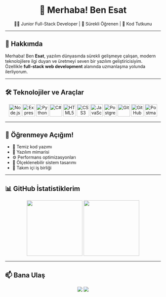 <h1 align="center">👋 Merhaba! Ben Esat</h1>

<p align="center">
  🧑‍💻 Junior Full-Stack Developer | 🌱 Sürekli Öğrenen | 🚀 Kod Tutkunu
</p>

---

## 🧠 Hakkımda

Merhaba! Ben **Esat**, yazılım dünyasında sürekli gelişmeye çalışan, modern teknolojilere ilgi duyan ve üretmeyi seven bir yazılım geliştiricisiyim. Özellikle **full-stack web development** alanında uzmanlaşma yolunda ilerliyorum.

---

## 🛠️ Teknolojiler ve Araçlar

<p align="center">
  <!-- Backend -->
  <img src="https://cdn.jsdelivr.net/gh/devicons/devicon/icons/nodejs/nodejs-original.svg" height="40" alt="Node.js" title="Node.js"/>
  <img src="https://cdn.jsdelivr.net/gh/devicons/devicon/icons/express/express-original.svg" height="40" alt="Express.js" title="Express.js"/>
  <img src="https://cdn.jsdelivr.net/gh/devicons/devicon/icons/python/python-original.svg" height="40" alt="Python" title="Python"/>
  <img src="https://cdn.jsdelivr.net/gh/devicons/devicon/icons/csharp/csharp-original.svg" height="40" alt="C#" title="C#"/>

  <!-- Frontend -->
  <img src="https://cdn.jsdelivr.net/gh/devicons/devicon/icons/html5/html5-original.svg" height="40" alt="HTML5" title="HTML5"/>
  <img src="https://cdn.jsdelivr.net/gh/devicons/devicon/icons/css3/css3-original.svg" height="40" alt="CSS3" title="CSS3"/>
  <img src="https://cdn.jsdelivr.net/gh/devicons/devicon/icons/javascript/javascript-original.svg" height="40" alt="JavaScript" title="JavaScript"/>

  <!-- Database -->
  <img src="https://cdn.jsdelivr.net/gh/devicons/devicon/icons/postgresql/postgresql-original.svg" height="40" alt="PostgreSQL" title="PostgreSQL"/>

  <!-- Tools -->
  <img src="https://cdn.jsdelivr.net/gh/devicons/devicon/icons/git/git-original.svg" height="40" alt="Git" title="Git"/>
  <img src="https://cdn.jsdelivr.net/gh/devicons/devicon/icons/github/github-original.svg" height="40" alt="GitHub" title="GitHub"/>
  <img src="https://www.vectorlogo.zone/logos/getpostman/getpostman-icon.svg" height="40" alt="Postman" title="Postman"/>
</p>

---

## 🌱 Öğrenmeye Açığım!

- 🧼 Temiz kod yazımı
- 🧠 Yazılım mimarisi
- ⚙️ Performans optimizasyonları
- 🧩 Ölçeklenebilir sistem tasarımı
- 🤝 Takım içi iş birliği

---

## 📊 GitHub İstatistiklerim

<p align="center">
  <img src="https://github-readme-stats.vercel.app/api?username=KULLANICI-ADIN&show_icons=true&theme=radical" height="180"/>
  <img src="https://github-readme-stats.vercel.app/api/top-langs/?username=KULLANICI-ADIN&layout=compact&theme=radical" height="180"/>
</p>

---

## 📫 Bana Ulaş

<p align="center">
  <a href="mailto:ornekmail@gmail.com"><img src="https://img.shields.io/badge/E--posta-Darkred?style=for-the-badge&logo=gmail&logoColor=white"/></a>
  <a href="https://www.linkedin.com/in/linkin-profilin"><img src="https://img.shields.io/badge/LinkedIn-0A66C2?style=for-the-badge&logo=linkedin&logoColor=white"/></a>
</p>
